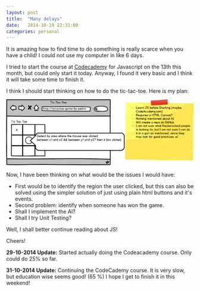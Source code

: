 ```yaml
---
layout: post
title:  "Many delays"
date:   2014-10-19 22:31:00
categories: personal
---
```


It is amazing how to find time to do something is really scarce when you have a child! I could not use my computer in like 6 days.

I tried to start the course at [Codecademy][1] for Javascript on the 13th this month, but could only start it today. Anyway, I found it very basic and I think it will take some time to finish it.

I think I should start thinking on how to do the tic-tac-toe. Here is my plan:

![tic-tac-toe](public/tic-tac-toe-plan.png "Tic Tac Toe Image")

Now, I have been thinking on what would be the issues I would have:

* First would be to identify the region the user clicked, but this can also be solved using the simpler solution of just using plain html buttons and it's events.
* Second problem: identify when someone has won the game.
* Shall I implement the AI?
* Shall I try Unit Testing?

Well, I shall better continue reading about JS! 

Cheers!

**29-10-2014 Update:** Started actually doing the Codeacademy course. Only could do 25% so far.

**31-10-2014 Update:** Continuing the CodeCademy course. It is very slow, but education wise seems good! (65 %) I hope I get to finish it in this weekend!

[1]: http://www.codecademy.com/